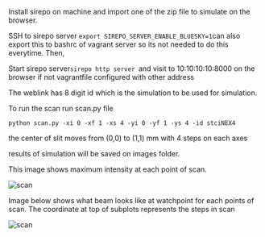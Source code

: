 Install sirepo on machine and import one of the zip file to simulate on the browser.

SSH to sirepo server
```export SIREPO_SERVER_ENABLE_BLUESKY=1```can also export this to bashrc of vagrant server so its not needed to do this everytime. Then,

Start sirepo server```sirepo http server ```and visit to 10:10:10:10:8000 on the browser if not vagrantfile configured with other address

The weblink has 8 digit id which is the simulation to be used for simulation.

To run the scan run scan.py file
```
python scan.py -xi 0 -xf 1 -xs 4 -yi 0 -yf 1 -ys 4 -id stciNEX4
```
the center of slit moves from (0,0) to (1,1) mm with 4 steps on each axes

results of simulation will be saved on images folder. 

This image shows maximum intensity at each point of scan.

![scan](./sample_images/scan.png)

Image below shows what beam looks like at watchpoint for each points of scan. The coordinate at top of subplots represents the steps in scan

![scan](./sample_mages/scan_intensities.png)
